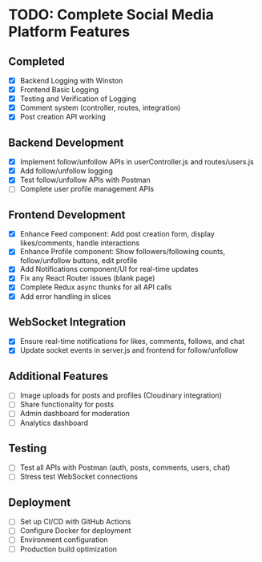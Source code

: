 # TODO: Complete Social Media Platform Features

## Completed
- [x] Backend Logging with Winston
- [x] Frontend Basic Logging
- [x] Testing and Verification of Logging
- [x] Comment system (controller, routes, integration)
- [x] Post creation API working

## Backend Development
- [x] Implement follow/unfollow APIs in userController.js and routes/users.js
- [x] Add follow/unfollow logging
- [x] Test follow/unfollow APIs with Postman
- [ ] Complete user profile management APIs

## Frontend Development
- [x] Enhance Feed component: Add post creation form, display likes/comments, handle interactions
- [x] Enhance Profile component: Show followers/following counts, follow/unfollow buttons, edit profile
- [x] Add Notifications component/UI for real-time updates
- [x] Fix any React Router issues (blank page)
- [x] Complete Redux async thunks for all API calls
- [x] Add error handling in slices

## WebSocket Integration
- [x] Ensure real-time notifications for likes, comments, follows, and chat
- [x] Update socket events in server.js and frontend for follow/unfollow

## Additional Features
- [ ] Image uploads for posts and profiles (Cloudinary integration)
- [ ] Share functionality for posts
- [ ] Admin dashboard for moderation
- [ ] Analytics dashboard

## Testing
- [ ] Test all APIs with Postman (auth, posts, comments, users, chat)
- [ ] Stress test WebSocket connections

## Deployment
- [ ] Set up CI/CD with GitHub Actions
- [ ] Configure Docker for deployment
- [ ] Environment configuration
- [ ] Production build optimization
